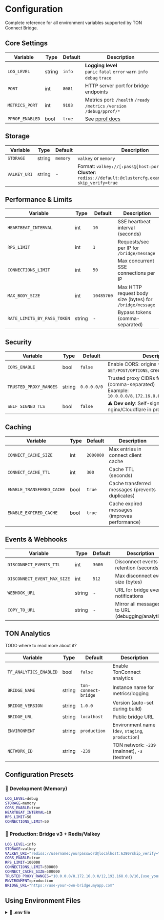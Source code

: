 # Configuration

Complete reference for all environment variables supported by TON Connect Bridge.

## Core Settings

| Variable | Type | Default | Description |
|----------|------|---------|-------------|
| `LOG_LEVEL` | string | `info` | **Logging level**<br>`panic` `fatal` `error` `warn` `info` `debug` `trace` |
| `PORT` | int | `8081` | HTTP server port for bridge endpoints |
| `METRICS_PORT` | int | `9103` | Metrics port: `/health` `/ready` `/metrics` `/version` `/debug/pprof/*` |
| `PPROF_ENABLED` | bool | `true` | See [pprof docs](https://pkg.go.dev/net/http/pprof) |

## Storage

| Variable | Type | Default | Description |
|----------|------|---------|-------------|
| `STORAGE` | string | `memory` | `valkey` or `memory` |
| `VALKEY_URI` | string | - | Format: `valkey://[:pass@]host:port[/db]`<br>**Cluster:** `rediss://default:@clustercfg.example.com:6379?skip_verify=true` |

## Performance & Limits

| Variable | Type | Default | Description |
|----------|------|---------|-------------|
| `HEARTBEAT_INTERVAL` | int | `10` | SSE heartbeat interval (seconds) |
| `RPS_LIMIT` | int | `1` | Requests/sec per IP for `/bridge/message` |
| `CONNECTIONS_LIMIT` | int | `50` | Max concurrent SSE connections per IP |
| `MAX_BODY_SIZE` | int | `10485760` | Max HTTP request body size (bytes) for `/bridge/message` |
| `RATE_LIMITS_BY_PASS_TOKEN` | string | - | Bypass tokens (comma-separated) |

## Security

| Variable | Type | Default | Description |
|----------|------|---------|-------------|
| `CORS_ENABLE` | bool | `false` | Enable CORS: origins `*`, methods `GET/POST/OPTIONS`, credentials `true` |
| `TRUSTED_PROXY_RANGES` | string | `0.0.0.0/0` | Trusted proxy CIDRs for `X-Forwarded-For` (comma-separated)<br>Example: `10.0.0.0/8,172.16.0.0/12,192.168.0.0/16` |
| `SELF_SIGNED_TLS` | bool | `false` | ⚠️ **Dev only**: Self-signed TLS cert. Use nginx/Cloudflare in prod |

## Caching

| Variable | Type | Default | Description |
|----------|------|---------|-------------|
| `CONNECT_CACHE_SIZE` | int | `2000000` | Max entries in connect client cache |
| `CONNECT_CACHE_TTL` | int | `300` | Cache TTL (seconds) |
| `ENABLE_TRANSFERED_CACHE` | bool | `true` | Cache transferred messages (prevents duplicates) |
| `ENABLE_EXPIRED_CACHE` | bool | `true` | Cache expired messages (improves performance) |

## Events & Webhooks

| Variable | Type | Default | Description |
|----------|------|---------|-------------|
| `DISCONNECT_EVENTS_TTL` | int | `3600` | Disconnect events retention (seconds) |
| `DISCONNECT_EVENT_MAX_SIZE` | int | `512` | Max disconnect event size (bytes) |
| `WEBHOOK_URL` | string | - | URL for bridge event notifications |
| `COPY_TO_URL` | string | - | Mirror all messages to URL (debugging/analytics) |

## TON Analytics

TODO where to read more about it?

| Variable | Type | Default | Description |
|----------|------|---------|-------------|
| `TF_ANALYTICS_ENABLED` | bool | `false` | Enable TonConnect analytics |
| `BRIDGE_NAME` | string | `ton-connect-bridge` | Instance name for metrics/logging |
| `BRIDGE_VERSION` | string | `1.0.0` | Version (auto-set during build) |
| `BRIDGE_URL` | string | `localhost` | Public bridge URL |
| `ENVIRONMENT` | string | `production` | Environment name (`dev`, `staging`, `production`) |
| `NETWORK_ID` | string | `-239` | TON network: `-239` (mainnet), `-3` (testnet) |

## Configuration Presets

### 🧪 Development (Memory)

```bash
LOG_LEVEL=debug
STORAGE=memory
CORS_ENABLE=true
HEARTBEAT_INTERVAL=10
RPS_LIMIT=50
CONNECTIONS_LIMIT=50
```

### 🚀 Production: Bridge v3 + Redis/Valkey

```bash
LOG_LEVEL=info
STORAGE=valkey
VALKEY_URI="rediss://username:yourpassword@localhost:6380?skip_verify=true"
CORS_ENABLE=true
RPS_LIMIT=100000
CONNECTIONS_LIMIT=500000
CONNECT_CACHE_SIZE=500000
TRUSTED_PROXY_RANGES="10.0.0.0/8,172.16.0.0/12,192.168.0.0/16,{use_your_own_please}"
ENVIRONMENT=production
BRIDGE_URL="https://use-your-own-bridge.myapp.com"
```

## Using Environment Files

<details>
<summary><b>💾 .env file</b></summary>

```bash
# .env
LOG_LEVEL=info
PORT=8081
STORAGE=valkey
VALKEY_URI=valkey://localhost:6379
CORS_ENABLE=true
RPS_LIMIT=100
CONNECTIONS_LIMIT=200
```

**Load:**
```bash
export $(cat .env | xargs) && ./bridge3
```

</details>
